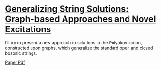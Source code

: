 # [Generalizing String Solutions: Graph-based Approaches and Novel Excitations](https://drive.google.com/file/d/1Fn0Tot29nXHVeBLpkxNz5eR_eFk9SD-8/view?usp=sharing) #
I’ll try to present a new approach to solutions to the Polyakov action, constructed upon graphs, which generalize the standard open and closed bosonic strings.


[Paper Pdf](https://drive.google.com/file/d/1Fn0Tot29nXHVeBLpkxNz5eR_eFk9SD-8/view?usp=sharing) 
